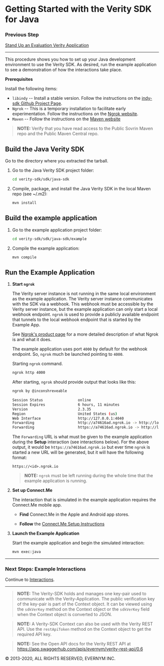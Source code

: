 # Getting Started with the Verity SDK for Java

### Previous Step

[Stand Up an Evaluation Verity Application](../../../README.md)

---

This procedure shows you how to set up your Java development environment to use the Verity SDK. As desired, 
run the example application to see a demonstration of how the interactions take place. 

**Prerequisites**

Install the following items:
* `libindy` -- Install a stable version. Follow the instructions on the 
[indy-sdk Github Project Page](https://github.com/hyperledger/indy-sdk#installing-the-sdk).
* `Ngrok` -- This is a temporary installation to facilitate early experimentation. 
Follow the instructions on the [Ngrok website](https://ngrok.com/download).
* `Maven` -- Follow the instructions on the [Maven website](http://maven.apache.org/download.cgi)

> **NOTE:** Verify that you have read access to the Public Sovrin Maven repo and the Public Maven Central repo.

## Build the Java Verity SDK

Go to the directory where you extracted the tarball.

1. Go to the Java Verity SDK project folder:

   ```sh
   cd verity-sdk/sdk/java-sdk
   ```

2. Compile, package, and install the Java Verity SDK in the local Maven repo (see ~/.m2):

   ```sh
   mvn install
   ```

## Build the example application

1. Go to the example application project folder:
  
   ```sh
   cd verity-sdk/sdk/java-sdk/example
   ```

2. Compile the example application:

   ```sh
   mvn compile
   ```
   
## Run the Example Application
1. **Start `ngrok`**

   The Verity server instance is not running in the same local environment as the example application. The Verity server instance communicates with the SDK via a webhook. This webhook must be accessible by the Verity server instance, but the example application can only start a local webhook endpoint. `ngrok` is used to provide a publicly available endpoint that tunnels to the local webhook endpoint that is started by the Example App. 
   
   See [Ngrok's product page](https://ngrok.com/product) for a more detailed description of what Ngrok is and what it does. 
   
   The example application uses port `4000` by default for the webhook endpoint. So, `ngrok` much be launched pointing to `4000`.
   
   Starting `ngrok` command. 
   ```sh
   ngrok http 4000
   ```
   
   After starting, `ngrok` should provide output that looks like this:
   ```sh
   ngrok by @inconshreveable
                                                                             
   Session Status                online
   Session Expires               6 hours, 11 minutes
   Version                       2.3.35
   Region                        United States (us)
   Web Interface                 http://127.0.0.1:4040
   Forwarding                    http://a74616ad.ngrok.io -> http://localhost:9003
   Forwarding                    https://a74616ad.ngrok.io -> http://localhost:9003 
   ```
   
   The `Forwarding` URL is what must be given to the example application during the **Setup** interaction (see interactions below). For the above output, it would be `https://a74616ad.ngrok.io` but ever time `ngrok` is started a new URL will be generated, but it will have the following format:
   
   `https://<id>.ngrok.io`
   
   > **NOTE:** `ngrok` must be left running during the whole time that the example application is running.

   <a id="connectme"></a>

2. **Set up Connect.Me**

   The interaction that is simulated in the example application requires the Connect.Me mobile app. 

   * **Find** Connect.Me in the Apple and Android app stores. 

   * **Follow** the [Connect.Me Setup Instructions](../ConnectMe.md)

   
3. **Launch the Example Application**

   Start the example application and begin the simulated interaction:
   
   ```sh
   mvn exec:java
   ``` 

--- 

### Next Steps: Example Interactions

Continue to [Interactions](../Interactions.md).

---
> **NOTE:** The Verity-SDK holds and manages one key-pair used to communicate with the Verity-Application. The public verification key of the key-pair is part of the Context object. It can be viewed using the `sdkVerKey` method on the Context object or the `sdkVerKey` field when the Context object is converted to JSON.

> **NOTE:** A Verity-SDK Context can also be used with the Verity REST API. Use the `restApiToken` method on the Context object to get the required API key. 

> **NOTE:** See the Open API docs for the Verity REST API at https://app.swaggerhub.com/apis/evernym/verity-rest-api/0.6

© 2013-2020, ALL RIGHTS RESERVED, EVERNYM INC.